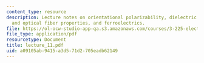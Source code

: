 ```yaml
---
content_type: resource
description: Lecture notes on orientational polarizability, dielectric loss, dispersion,
  and optical fiber properties, and ferroelectrics.
file: https://ol-ocw-studio-app-qa.s3.amazonaws.com/courses/3-225-electronic-and-mechanical-properties-of-materials-fall-2007/a09105ab9415a3d571d2705eadb62149_lecture_11.pdf
file_type: application/pdf
resourcetype: Document
title: lecture_11.pdf
uid: a09105ab-9415-a3d5-71d2-705eadb62149
---
```

